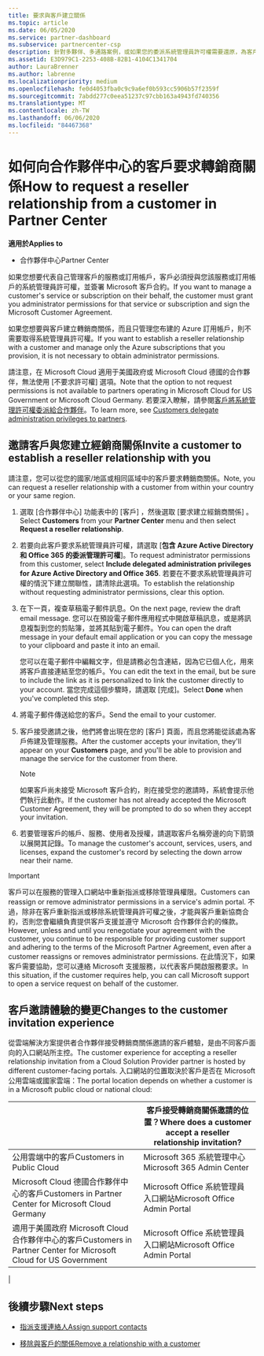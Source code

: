 ```yaml
---
title: 要求與客戶建立關係
ms.topic: article
ms.date: 06/05/2020
ms.service: partner-dashboard
ms.subservice: partnercenter-csp
description: 針對多夥伴、多通路案例，或如果您的委派系統管理員許可權需要還原，為客戶要求關聯性。
ms.assetid: E3D979C1-2253-408B-82B1-4104C1341704
author: LauraBrenner
ms.author: labrenne
ms.localizationpriority: medium
ms.openlocfilehash: fe0d4053fba0c9c9a6ef0b593cc5906b57f2359f
ms.sourcegitcommit: 7abdd277c0eea51237c97cbb163a4943fd740356
ms.translationtype: MT
ms.contentlocale: zh-TW
ms.lasthandoff: 06/06/2020
ms.locfileid: "84467368"
---
```

# <a name="how-to-request-a-reseller-relationship-from-a-customer-in-partner-center"></a><span data-ttu-id="9b7c3-103">如何向合作夥伴中心的客戶要求轉銷商關係</span><span class="sxs-lookup"><span data-stu-id="9b7c3-103">How to request a reseller relationship from a customer in Partner Center</span></span>

<span data-ttu-id="9b7c3-104">**適用於**</span><span class="sxs-lookup"><span data-stu-id="9b7c3-104">**Applies to**</span></span>

- <span data-ttu-id="9b7c3-105">合作夥伴中心</span><span class="sxs-lookup"><span data-stu-id="9b7c3-105">Partner Center</span></span>

<span data-ttu-id="9b7c3-106">如果您想要代表自己管理客戶的服務或訂用帳戶，客戶必須授與您該服務或訂用帳戶的系統管理員許可權，並簽署 Microsoft 客戶合約。</span><span class="sxs-lookup"><span data-stu-id="9b7c3-106">If you want to manage a customer's service or subscription on their behalf, the customer must grant you administrator permissions for that service or subscription and sign the Microsoft Customer Agreement.</span></span>

<span data-ttu-id="9b7c3-107">如果您想要與客戶建立轉銷商關係，而且只管理您布建的 Azure 訂用帳戶，則不需要取得系統管理員許可權。</span><span class="sxs-lookup"><span data-stu-id="9b7c3-107">If you want to establish a reseller relationship with a customer and manage only the Azure subscriptions that you provision, it is not necessary to obtain administrator permissions.</span></span>

<span data-ttu-id="9b7c3-108">請注意，在 Microsoft Cloud 適用于美國政府或 Microsoft Cloud 德國的合作夥伴，無法使用 [不要求許可權] 選項。</span><span class="sxs-lookup"><span data-stu-id="9b7c3-108">Note that the option to not request permissions is not available to partners operating in Microsoft Cloud for US Government or Microsoft Cloud Germany.</span></span> <span data-ttu-id="9b7c3-109">若要深入瞭解，請參閱[客戶將系統管理許可權委派給合作夥伴](https://docs.microsoft.com/partner-center/customers_revoke_admin_privileges)。</span><span class="sxs-lookup"><span data-stu-id="9b7c3-109">To learn more, see [Customers delegate administration privileges to partners](https://docs.microsoft.com/partner-center/customers_revoke_admin_privileges).</span></span>

## <a name="invite-a-customer-to-establish-a-reseller-relationship-with-you"></a><span data-ttu-id="9b7c3-110">邀請客戶與您建立經銷商關係</span><span class="sxs-lookup"><span data-stu-id="9b7c3-110">Invite a customer to establish a reseller relationship with you</span></span>

<span data-ttu-id="9b7c3-111">請注意，您可以從您的國家/地區或相同區域中的客戶要求轉銷商關係。</span><span class="sxs-lookup"><span data-stu-id="9b7c3-111">Note, you can request a reseller relationship with a customer from within your country or your same region.</span></span>

1. <span data-ttu-id="9b7c3-112">選取 [合作夥伴中心]  功能表中的 [客戶]  ，然後選取 [要求建立經銷商關係]  。</span><span class="sxs-lookup"><span data-stu-id="9b7c3-112">Select **Customers** from your **Partner Center** menu and then select **Request a reseller relationship**.</span></span>

2. <span data-ttu-id="9b7c3-113">若要向此客戶要求系統管理員許可權，請選取 [**包含 Azure Active Directory 和 Office 365 的委派管理許可權**]。</span><span class="sxs-lookup"><span data-stu-id="9b7c3-113">To request administrator permissions from this customer, select **Include delegated administration privileges for Azure Active Directory and Office 365**.</span></span> <span data-ttu-id="9b7c3-114">若要在不要求系統管理員許可權的情況下建立關聯性，請清除此選項。</span><span class="sxs-lookup"><span data-stu-id="9b7c3-114">To establish the relationship without requesting administrator permissions, clear this option.</span></span>

3. <span data-ttu-id="9b7c3-115">在下一頁，複查草稿電子郵件訊息。</span><span class="sxs-lookup"><span data-stu-id="9b7c3-115">On the next page, review the draft email message.</span></span> <span data-ttu-id="9b7c3-116">您可以在預設電子郵件應用程式中開啟草稿訊息，或是將訊息複製到您的剪貼簿，並將其貼到電子郵件。</span><span class="sxs-lookup"><span data-stu-id="9b7c3-116">You can open the draft message in your default email application or you can copy the message to your clipboard and paste it into an email.</span></span>

   <span data-ttu-id="9b7c3-117">您可以在電子郵件中編輯文字，但是請務必包含連結，因為它已個人化，用來將客戶直接連結至您的帳戶。</span><span class="sxs-lookup"><span data-stu-id="9b7c3-117">You can edit the text in the email, but be sure to include the link as it is personalized to link the customer directly to your account.</span></span> <span data-ttu-id="9b7c3-118">當您完成這個步驟時，請選取 [完成]。</span><span class="sxs-lookup"><span data-stu-id="9b7c3-118">Select **Done** when you've completed this step.</span></span>

4. <span data-ttu-id="9b7c3-119">將電子郵件傳送給您的客戶。</span><span class="sxs-lookup"><span data-stu-id="9b7c3-119">Send the email to your customer.</span></span>

5. <span data-ttu-id="9b7c3-120">客戶接受邀請之後，他們將會出現在您的 [客戶] 頁面，而且您將能從該處為客戶佈建及管理服務。</span><span class="sxs-lookup"><span data-stu-id="9b7c3-120">After the customer accepts your invitation, they'll appear on your **Customers** page, and you'll be able to provision and manage the service for the customer from there.</span></span>

   > [!NOTE]
   > <span data-ttu-id="9b7c3-121">如果客戶尚未接受 Microsoft 客戶合約，則在接受您的邀請時，系統會提示他們執行此動作。</span><span class="sxs-lookup"><span data-stu-id="9b7c3-121">If the customer has not already accepted the Microsoft Customer Agreement, they will be prompted to do so when they accept your invitation.</span></span> 

6. <span data-ttu-id="9b7c3-122">若要管理客戶的帳戶、服務、使用者及授權，請選取客戶名稱旁邊的向下箭頭以展開其記錄。</span><span class="sxs-lookup"><span data-stu-id="9b7c3-122">To manage the customer's account, services, users, and licenses, expand the customer's record by selecting the down arrow near their name.</span></span>

> [!IMPORTANT]  
> <span data-ttu-id="9b7c3-123">客戶可以在服務的管理入口網站中重新指派或移除管理員權限。</span><span class="sxs-lookup"><span data-stu-id="9b7c3-123">Customers can reassign or remove administrator permissions in a service's admin portal.</span></span> <span data-ttu-id="9b7c3-124">不過，除非在客戶重新指派或移除系統管理員許可權之後，才能與客戶重新協商合約，否則您會繼續負責提供客戶支援並遵守 Microsoft 合作夥伴合約的條款。</span><span class="sxs-lookup"><span data-stu-id="9b7c3-124">However, unless and until you renegotiate your agreement with the customer, you continue to be responsible for providing customer support and adhering to the terms of the Microsoft Partner Agreement, even after a customer reassigns or removes administrator permissions.</span></span> <span data-ttu-id="9b7c3-125">在此情況下，如果客戶需要協助，您可以連絡 Microsoft 支援服務，以代表客戶開啟服務要求。</span><span class="sxs-lookup"><span data-stu-id="9b7c3-125">In this situation, if the customer requires help, you can call Microsoft support to open a service request on behalf of the customer.</span></span>

## <a name="changes-to-the-customer-invitation-experience"></a><span data-ttu-id="9b7c3-126">客戶邀請體驗的變更</span><span class="sxs-lookup"><span data-stu-id="9b7c3-126">Changes to the customer invitation experience</span></span>

<span data-ttu-id="9b7c3-127">從雲端解決方案提供者合作夥伴接受轉銷商關係邀請的客戶體驗，是由不同客戶面向的入口網站所主控。</span><span class="sxs-lookup"><span data-stu-id="9b7c3-127">The customer experience for accepting a reseller relationship invitation from a Cloud Solution Provider partner is hosted by different customer-facing portals.</span></span> <span data-ttu-id="9b7c3-128">入口網站的位置取決於客戶是否在 Microsoft 公用雲端或國家雲端：</span><span class="sxs-lookup"><span data-stu-id="9b7c3-128">The portal location depends on whether a customer is in a Microsoft public cloud or national cloud:</span></span>

|  | <span data-ttu-id="9b7c3-129">客戶接受轉銷商關係邀請的位置？</span><span class="sxs-lookup"><span data-stu-id="9b7c3-129">Where does a customer accept a reseller relationship invitation?</span></span> |
|---------|---------
| <span data-ttu-id="9b7c3-130">公用雲端中的客戶</span><span class="sxs-lookup"><span data-stu-id="9b7c3-130">Customers in Public Cloud</span></span> | <span data-ttu-id="9b7c3-131">Microsoft 365 系統管理中心</span><span class="sxs-lookup"><span data-stu-id="9b7c3-131">Microsoft 365 Admin Center</span></span> |
| <span data-ttu-id="9b7c3-132">Microsoft Cloud 德國合作夥伴中心的客戶</span><span class="sxs-lookup"><span data-stu-id="9b7c3-132">Customers in Partner Center for Microsoft Cloud Germany</span></span> | <span data-ttu-id="9b7c3-133">Microsoft Office 系統管理員入口網站</span><span class="sxs-lookup"><span data-stu-id="9b7c3-133">Microsoft Office Admin Portal</span></span> |
| <span data-ttu-id="9b7c3-134">適用于美國政府 Microsoft Cloud 合作夥伴中心的客戶</span><span class="sxs-lookup"><span data-stu-id="9b7c3-134">Customers in Partner Center for Microsoft Cloud for US Government</span></span> | <span data-ttu-id="9b7c3-135">Microsoft Office 系統管理員入口網站</span><span class="sxs-lookup"><span data-stu-id="9b7c3-135">Microsoft Office Admin Portal</span></span> |
|

## <a name="next-steps"></a><span data-ttu-id="9b7c3-136">後續步驟</span><span class="sxs-lookup"><span data-stu-id="9b7c3-136">Next steps</span></span>

- [<span data-ttu-id="9b7c3-137">指派支援連絡人</span><span class="sxs-lookup"><span data-stu-id="9b7c3-137">Assign support contacts</span></span>](assign-support-contacts.md)

- [<span data-ttu-id="9b7c3-138">移除與客戶的關係</span><span class="sxs-lookup"><span data-stu-id="9b7c3-138">Remove a relationship with a customer</span></span>](remove-a-relationship.md)

